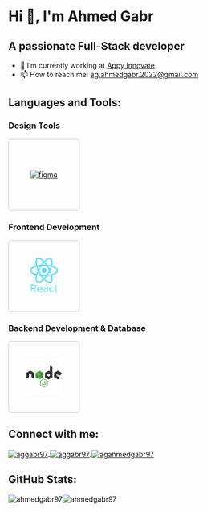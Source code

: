 # Hi 👋, I'm Ahmed Gabr
## A passionate Full-Stack developer

- 🔭 I’m currently working at [Appy Innovate](https://appyinnovate.com/)
- 📫 How to reach me: ag.ahmedgabr.2022@gmail.com

## Languages and Tools:

### Design Tools
<div style="display: flex; flex-wrap: wrap; gap: 20px;">
  <div style="border: 1px solid #ccc; padding: 10px; border-radius: 5px; width: 120px; height: 120px; display: flex; align-items: center; justify-content: center;">
    <a href="https://www.figma.com/" target="_blank" rel="noreferrer">
      <img src="https://www.vectorlogo.zone/logos/figma/figma-icon.svg" alt="figma" style="max-width: 70px; max-height: 70px;"/>
    </a>
  </div>
  <!-- Add more design tools similarly -->
</div>

### Frontend Development
<div style="display: flex; flex-wrap: wrap; gap: 20px;">
  <div style="border: 1px solid #ccc; padding: 10px; border-radius: 5px; width: 120px; height: 120px; display: flex; align-items: center; justify-content: center;">
    <a href="https://reactjs.org/" target="_blank" rel="noreferrer">
      <img src="https://raw.githubusercontent.com/devicons/devicon/master/icons/react/react-original-wordmark.svg" alt="react" style="max-width: 70px; max-height: 70px;"/>
    </a>
  </div>
  <!-- Add more frontend development tools similarly -->
</div>

### Backend Development & Database
<div style="display: flex; flex-wrap: wrap; gap: 20px;">
  <div style="border: 1px solid #ccc; padding: 10px; border-radius: 5px; width: 120px; height: 120px; display: flex; align-items: center; justify-content: center;">
    <a href="https://nodejs.org" target="_blank" rel="noreferrer">
      <img src="https://raw.githubusercontent.com/devicons/devicon/master/icons/nodejs/nodejs-original-wordmark.svg" alt="nodejs" style="max-width: 70px; max-height: 70px;"/>
    </a>
  </div>
  <!-- Add more backend development tools similarly -->
</div>

## Connect with me:
<p align="left">
  <a href="https://fb.com/aggabr97" target="blank">
    <img align="center" src="https://raw.githubusercontent.com/rahuldkjain/github-profile-readme-generator/master/src/images/icons/Social/facebook.svg" alt="aggabr97" height="30" width="40" />
  </a>
  <a href="https://instagram.com/aggabr97" target="blank">
    <img align="center" src="https://raw.githubusercontent.com/rahuldkjain/github-profile-readme-generator/master/src/images/icons/Social/instagram.svg" alt="aggabr97" height="30" width="40" />
  </a>
  <a href="https://linkedin.com/in/agahmedgabr97" target="blank">
    <img align="center" src="https://raw.githubusercontent.com/rahuldkjain/github-profile-readme-generator/master/src/images/icons/Social/linked-in-alt.svg" alt="agahmedgabr97" height="30" width="40" />
  </a>
</p>

## GitHub Stats:
<div>
  <img align="left" src="https://github-readme-stats.vercel.app/api?username=ahmedgabr97&show_icons=true&locale=en" alt="ahmedgabr97" />
  <img align="left" src="https://github-readme-stats.vercel.app/api/top-langs?username=ahmedgabr97&show_icons=true&locale=en&layout=compact" alt="ahmedgabr97" />
</div>
